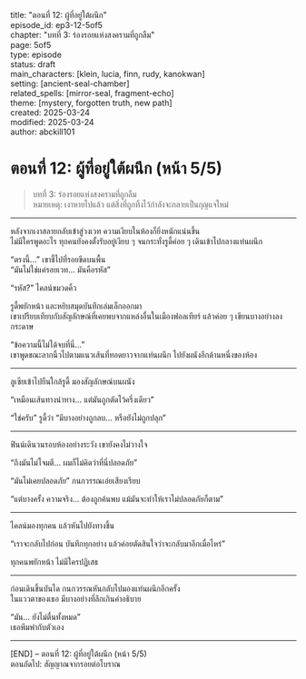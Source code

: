 title: "ตอนที่ 12: ผู้ที่อยู่ใต้ผนึก"  
episode_id: ep3-12-5of5  
chapter: "บทที่ 3: ร่องรอยแห่งสงครามที่ถูกลืม"  
page: 5of5  
type: episode  
status: draft  
main_characters: [klein, lucia, finn, rudy, kanokwan]  
setting: [ancient-seal-chamber]  
related_spells: [mirror-seal, fragment-echo]  
theme: [mystery, forgotten truth, new path]  
created: 2025-03-24  
modified: 2025-03-24  
author: abckill101  

# ตอนที่ 12: ผู้ที่อยู่ใต้ผนึก (หน้า 5/5)  
> บทที่ 3: ร่องรอยแห่งสงครามที่ถูกลืม  
> หมายเหตุ: เงาหายไปแล้ว แต่สิ่งที่ถูกทิ้งไว้กำลังจะกลายเป็นกุญแจใหม่

---

หลังจากเงาสลายกลับเข้าสู่วงเวท ความเงียบในห้องก็ยิ่งหนักแน่นขึ้น  
ไม่มีใครพูดอะไร ทุกคนยังคงตั้งรับอยู่เงียบ ๆ จนกระทั่งรูดี้ค่อย ๆ เดินเข้าไปกลางแท่นผนึก

“ตรงนี้...” เขาชี้ไปที่รอยขีดบนพื้น  
“มันไม่ใช่แค่รอยเวท... มันคือรหัส”

“รหัส?” ไคลน์ขมวดคิ้ว

รูดี้พยักหน้า และหยิบสมุดบันทึกเล่มเล็กออกมา  
เขาเปรียบเทียบกับสัญลักษณ์ที่เคยพบจากแหล่งอื่นในเมืองฟอลเทียร์ แล้วค่อย ๆ เขียนบางอย่างลงกระดาษ

“ข้อความนี้ไม่ได้จบที่นี่...”  
เขาพูดขณะลากนิ้วไปตามแนวเส้นที่ทอดยาวจากแท่นผนึก ไปยังผนังอีกด้านหนึ่งของห้อง

---

ลูเซียเข้าไปยืนใกล้รูดี้ มองสัญลักษณ์บนผนัง

“เหมือนเส้นทางนำทาง... แต่มันถูกตัดไว้ครึ่งเดียว”

“ใช่ครับ” รูดี้ว่า “มีบางอย่างถูกลบ... หรือยังไม่ถูกปลุก”

---

ฟินน์เดินวนรอบห้องอย่างระวัง เขายังคงไม่วางใจ

“ถึงมันไม่โจมตี... ผมก็ไม่คิดว่าที่นี่ปลอดภัย”

“มันไม่เคยปลอดภัย” กนกวรรณเอ่ยเสียงเรียบ

“แต่บางครั้ง ความจริง... ต้องถูกค้นพบ แม้มันจะทำให้เราไม่ปลอดภัยก็ตาม”

---

ไคลน์มองทุกคน แล้วหันไปยังทางขึ้น

“เราจะกลับไปก่อน บันทึกทุกอย่าง แล้วค่อยตัดสินใจว่าจะกลับมาอีกเมื่อไหร่”

ทุกคนพยักหน้า ไม่มีใครปฏิเสธ

---

ก่อนเดินขึ้นบันได กนกวรรณหันกลับไปมองแท่นผนึกอีกครั้ง  
ในแววตาของเธอ มีบางอย่างที่ลึกเกินคำอธิบาย

“มัน... ยังไม่ตื่นทั้งหมด”  
เธอพึมพำกับตัวเอง

---

[END] – ตอนที่ 12: ผู้ที่อยู่ใต้ผนึก (หน้า 5/5)  
ตอนถัดไป: สัญญาณจากรอยต่อโบราณ

